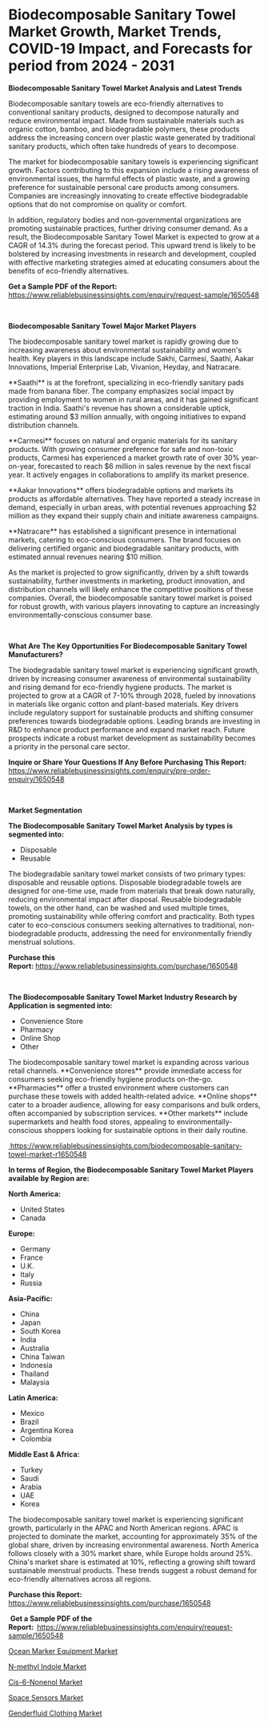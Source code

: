 <p><h1>Biodecomposable Sanitary Towel Market Growth, Market Trends, COVID-19 Impact, and Forecasts for period from 2024 - 2031</h1></p><p><strong>Biodecomposable Sanitary Towel Market Analysis and Latest Trends</strong></p>
<p><p>Biodecomposable sanitary towels are eco-friendly alternatives to conventional sanitary products, designed to decompose naturally and reduce environmental impact. Made from sustainable materials such as organic cotton, bamboo, and biodegradable polymers, these products address the increasing concern over plastic waste generated by traditional sanitary products, which often take hundreds of years to decompose.</p><p>The market for biodecomposable sanitary towels is experiencing significant growth. Factors contributing to this expansion include a rising awareness of environmental issues, the harmful effects of plastic waste, and a growing preference for sustainable personal care products among consumers. Companies are increasingly innovating to create effective biodegradable options that do not compromise on quality or comfort.</p><p>In addition, regulatory bodies and non-governmental organizations are promoting sustainable practices, further driving consumer demand. As a result, the Biodecomposable Sanitary Towel Market is expected to grow at a CAGR of 14.3% during the forecast period. This upward trend is likely to be bolstered by increasing investments in research and development, coupled with effective marketing strategies aimed at educating consumers about the benefits of eco-friendly alternatives.</p></p>
<p><strong>Get a Sample PDF of the Report:&nbsp;</strong> <a href="https://www.reliablebusinessinsights.com/enquiry/request-sample/1650548?utm_campaign=112&utm_medium=2&utm_source=Github&utm_content=ia&utm_term=29102024&utm_id=biodecomposable-sanitary-towel">https://www.reliablebusinessinsights.com/enquiry/request-sample/1650548</a></p>
<p>&nbsp;</p>
<p><strong>Biodecomposable Sanitary Towel Major Market Players</strong></p>
<p><p>The biodecomposable sanitary towel market is rapidly growing due to increasing awareness about environmental sustainability and women's health. Key players in this landscape include Sakhi, Carmesi, Saathi, Aakar Innovations, Imperial Enterprise Lab, Vivanion, Heyday, and Natracare.</p><p>**Saathi** is at the forefront, specializing in eco-friendly sanitary pads made from banana fiber. The company emphasizes social impact by providing employment to women in rural areas, and it has gained significant traction in India. Saathi's revenue has shown a considerable uptick, estimating around $3 million annually, with ongoing initiatives to expand distribution channels.</p><p>**Carmesi** focuses on natural and organic materials for its sanitary products. With growing consumer preference for safe and non-toxic products, Carmesi has experienced a market growth rate of over 30% year-on-year, forecasted to reach $6 million in sales revenue by the next fiscal year. It actively engages in collaborations to amplify its market presence.</p><p>**Aakar Innovations** offers biodegradable options and markets its products as affordable alternatives. They have reported a steady increase in demand, especially in urban areas, with potential revenues approaching $2 million as they expand their supply chain and initiate awareness campaigns.</p><p>**Natracare** has established a significant presence in international markets, catering to eco-conscious consumers. The brand focuses on delivering certified organic and biodegradable sanitary products, with estimated annual revenues nearing $10 million.</p><p>As the market is projected to grow significantly, driven by a shift towards sustainability, further investments in marketing, product innovation, and distribution channels will likely enhance the competitive positions of these companies. Overall, the biodecomposable sanitary towel market is poised for robust growth, with various players innovating to capture an increasingly environmentally-conscious consumer base.</p></p>
<p>&nbsp;</p>
<p><strong>What Are The Key Opportunities For Biodecomposable Sanitary Towel Manufacturers?</strong></p>
<p><p>The biodegradable sanitary towel market is experiencing significant growth, driven by increasing consumer awareness of environmental sustainability and rising demand for eco-friendly hygiene products. The market is projected to grow at a CAGR of 7-10% through 2028, fueled by innovations in materials like organic cotton and plant-based materials. Key drivers include regulatory support for sustainable products and shifting consumer preferences towards biodegradable options. Leading brands are investing in R&D to enhance product performance and expand market reach. Future prospects indicate a robust market development as sustainability becomes a priority in the personal care sector.</p></p>
<p><strong>Inquire or Share Your Questions If Any Before Purchasing This Report:</strong> <a href="https://www.reliablebusinessinsights.com/enquiry/pre-order-enquiry/1650548?utm_campaign=112&utm_medium=2&utm_source=Github&utm_content=ia&utm_term=29102024&utm_id=biodecomposable-sanitary-towel">https://www.reliablebusinessinsights.com/enquiry/pre-order-enquiry/1650548</a></p>
<p>&nbsp;</p>
<p><strong>Market Segmentation</strong></p>
<p><strong>The Biodecomposable Sanitary Towel Market Analysis by types is segmented into:</strong></p>
<p><ul><li>Disposable</li><li>Reusable</li></ul></p>
<p><p>The biodegradable sanitary towel market consists of two primary types: disposable and reusable options. Disposable biodegradable towels are designed for one-time use, made from materials that break down naturally, reducing environmental impact after disposal. Reusable biodegradable towels, on the other hand, can be washed and used multiple times, promoting sustainability while offering comfort and practicality. Both types cater to eco-conscious consumers seeking alternatives to traditional, non-biodegradable products, addressing the need for environmentally friendly menstrual solutions.</p></p>
<p><strong>Purchase this Report:&nbsp;</strong><a href="https://www.reliablebusinessinsights.com/purchase/1650548?utm_campaign=112&utm_medium=2&utm_source=Github&utm_content=ia&utm_term=29102024&utm_id=biodecomposable-sanitary-towel">https://www.reliablebusinessinsights.com/purchase/1650548</a></p>
<p>&nbsp;</p>
<p><strong>The Biodecomposable Sanitary Towel Market Industry Research by Application is segmented into:</strong></p>
<p><ul><li>Convenience Store</li><li>Pharmacy</li><li>Online Shop</li><li>Other</li></ul></p>
<p><p>The biodecomposable sanitary towel market is expanding across various retail channels. **Convenience stores** provide immediate access for consumers seeking eco-friendly hygiene products on-the-go. **Pharmacies** offer a trusted environment where customers can purchase these towels with added health-related advice. **Online shops** cater to a broader audience, allowing for easy comparisons and bulk orders, often accompanied by subscription services. **Other markets** include supermarkets and health food stores, appealing to environmentally-conscious shoppers looking for sustainable options in their daily routine.</p></p>
<p><a href="https://www.reliablebusinessinsights.com/biodecomposable-sanitary-towel-market-r1650548?utm_campaign=112&utm_medium=2&utm_source=Github&utm_content=ia&utm_term=29102024&utm_id=biodecomposable-sanitary-towel">&nbsp;https://www.reliablebusinessinsights.com/biodecomposable-sanitary-towel-market-r1650548</a></p>
<p><strong>In terms of Region, the Biodecomposable Sanitary Towel Market Players available by Region are:</strong></p>
<p>
    <p> <strong> North America: </strong>
        <ul>
            <li>United States</li>
            <li>Canada</li>
        </ul>
        </p> 
    <p> <strong> Europe: </strong>
        <ul>
            <li>Germany</li>
            <li>France</li>
            <li>U.K.</li>
            <li>Italy</li>
            <li>Russia</li>
        </ul>
        </p> 
    <p> <strong> Asia-Pacific: </strong>
        <ul>
            <li>China</li>
            <li>Japan</li>
            <li>South Korea</li>
            <li>India</li>
            <li>Australia</li>
            <li>China Taiwan</li>
            <li>Indonesia</li>
            <li>Thailand</li>
            <li>Malaysia</li>
        </ul>
        </p> 
    <p> <strong> Latin America: </strong>
        <ul>
            <li>Mexico</li>
            <li>Brazil</li>
            <li>Argentina Korea</li>
            <li>Colombia</li>
        </ul>
        </p> 
    <p> <strong> Middle East & Africa: </strong>
        <ul>
            <li>Turkey</li>
            <li>Saudi</li>
            <li>Arabia</li>
            <li>UAE</li>
            <li>Korea</li>
        </ul>
    </p>
    </p>
<p><p>The biodecomposable sanitary towel market is experiencing significant growth, particularly in the APAC and North American regions. APAC is projected to dominate the market, accounting for approximately 35% of the global share, driven by increasing environmental awareness. North America follows closely with a 30% market share, while Europe holds around 25%. China's market share is estimated at 10%, reflecting a growing shift toward sustainable menstrual products. These trends suggest a robust demand for eco-friendly alternatives across all regions.</p></p>
<p><strong>Purchase this Report: </strong><a href="https://www.reliablebusinessinsights.com/purchase/1650548?utm_campaign=112&utm_medium=2&utm_source=Github&utm_content=ia&utm_term=29102024&utm_id=biodecomposable-sanitary-towel">https://www.reliablebusinessinsights.com/purchase/1650548</a></p>
<p>&nbsp;<strong>Get a Sample PDF of the Report:&nbsp;&nbsp;</strong><a href="https://www.reliablebusinessinsights.com/enquiry/request-sample/1650548?utm_campaign=112&utm_medium=2&utm_source=Github&utm_content=ia&utm_term=29102024&utm_id=biodecomposable-sanitary-towel">https://www.reliablebusinessinsights.com/enquiry/request-sample/1650548</a></p>
<p><strong></strong></p>
<p><p><a href="https://issuu.com/reportprime-2/docs/ocean-marker-equipment-market-size-_2b2468bef4c620?utm_campaign=112&utm_medium=2&utm_source=Github&utm_content=ia&utm_term=29102024&utm_id=biodecomposable-sanitary-towel">Ocean Marker Equipment Market</a></p><p><a href="https://github.com/c0mxahyman/Market-Research-Report-List-1/blob/main/n-methyl-indole-market.md?utm_campaign=112&utm_medium=2&utm_source=Github&utm_content=ia&utm_term=29102024&utm_id=biodecomposable-sanitary-towel">N-methyl Indole Market</a></p><p><a href="https://github.com/denishaucarn/Market-Research-Report-List-1/blob/main/cis-6-nonenol-market.md?utm_campaign=112&utm_medium=2&utm_source=Github&utm_content=ia&utm_term=29102024&utm_id=biodecomposable-sanitary-towel">Cis-6-Nonenol Market</a></p><p><a href="https://www.linkedin.com/pulse/space-sensors-market-global-insights-regional-analysis-2024-v86bc?utm_campaign=112&utm_medium=2&utm_source=Github&utm_content=ia&utm_term=29102024&utm_id=biodecomposable-sanitary-towel">Space Sensors Market</a></p><p><a href="https://www.linkedin.com/pulse/genderfluid-clothing-market-velocity-149-cagr-trajectory-2024-2031-3t6af?utm_campaign=112&utm_medium=2&utm_source=Github&utm_content=ia&utm_term=29102024&utm_id=biodecomposable-sanitary-towel">Genderfluid Clothing Market</a></p></p>